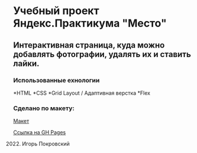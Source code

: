 # Учебный проект Яндекс.Практикума "Место"

## Интерактивная страница, куда можно добавлять фотографии, удалять их и ставить лайки.

### Использованные ехнологии
*HTML
*CSS
*Grid Layout / Адаптивная верстка
*Flex

### Сделано по макету:
[Макет](https://www.figma.com/file/2cn9N9jSkmxD84oJik7xL7/JavaScript.-Sprint-4)

[Ссылка на GH Pages](https://igorpokrovskiy.github.io/mesto-project/)

2022. Игорь Покровский